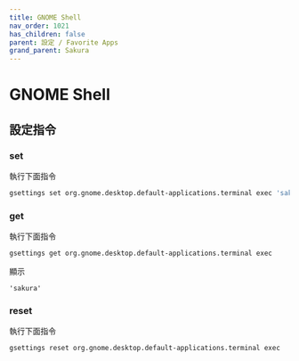 ```yaml
---
title: GNOME Shell
nav_order: 1021
has_children: false
parent: 設定 / Favorite Apps
grand_parent: Sakura
---
```



# GNOME Shell


## 設定指令


### set

執行下面指令

``` sh
gsettings set org.gnome.desktop.default-applications.terminal exec 'sakura'
```


### get

執行下面指令

``` sh
gsettings get org.gnome.desktop.default-applications.terminal exec
```

顯示

```
'sakura'
```


### reset

執行下面指令

``` sh
gsettings reset org.gnome.desktop.default-applications.terminal exec
```
